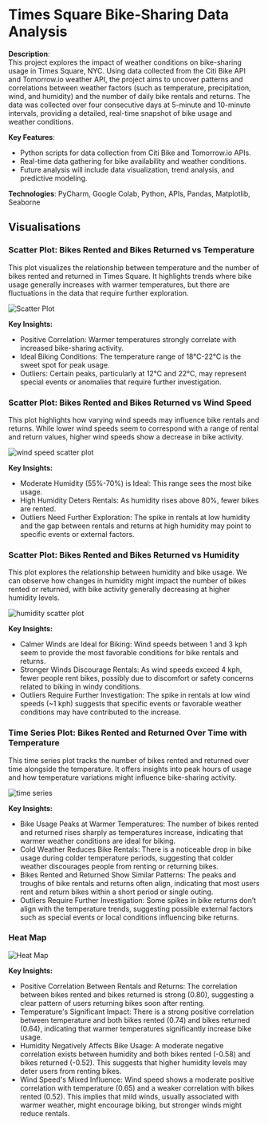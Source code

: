 # Times Square Bike-Sharing Data Analysis

**Description**:  
This project explores the impact of weather conditions on bike-sharing usage in Times Square, NYC. Using data collected from the Citi Bike API and Tomorrow.io weather API, the project aims to uncover patterns and correlations between weather factors (such as temperature, precipitation, wind, and humidity) and the number of daily bike rentals and returns. The data was collected over four consecutive days at 5-minute and 10-minute intervals, providing a detailed, real-time snapshot of bike usage and weather conditions.

**Key Features**:
- Python scripts for data collection from Citi Bike and Tomorrow.io APIs.
- Real-time data gathering for bike availability and weather conditions.
- Future analysis will include data visualization, trend analysis, and predictive modeling.

**Technologies**: PyCharm, Google Colab, Python, APIs, Pandas, Matplotlib, Seaborne

## Visualisations

### Scatter Plot: Bikes Rented and Bikes Returned vs Temperature

This plot visualizes the relationship between temperature and the number of bikes rented and returned in Times Square. It highlights trends where bike usage generally increases with warmer temperatures, but there are fluctuations in the data that require further exploration.

![Scatter Plot](https://github.com/user-attachments/assets/60ef6330-7406-4ac6-a7f6-13feb22aec7f)

**Key Insights:**
- Positive Correlation: Warmer temperatures strongly correlate with increased bike-sharing activity.
- Ideal Biking Conditions: The temperature range of 18°C-22°C is the sweet spot for peak usage.
- Outliers: Certain peaks, particularly at 12°C and 22°C, may represent special events or anomalies that require further investigation.

### Scatter Plot: Bikes Rented and Bikes Returned vs Wind Speed

This plot highlights how varying wind speeds may influence bike rentals and returns. While lower wind speeds seem to correspond with a range of rental and return values, higher wind speeds show a decrease in bike activity.

![wind speed scatter plot](https://github.com/user-attachments/assets/9c8b698b-8a51-49ab-b72f-ad754c93e27b)

**Key Insights:**
- Moderate Humidity (55%-70%) is Ideal: This range sees the most bike usage.
- High Humidity Deters Rentals: As humidity rises above 80%, fewer bikes are rented.
- Outliers Need Further Exploration: The spike in rentals at low humidity and the gap between rentals and returns at high humidity may point to specific events or external factors.


### Scatter Plot: Bikes Rented and Bikes Returned vs Humidity

This plot explores the relationship between humidity and bike usage. We can observe how changes in humidity might impact the number of bikes rented or returned, with bike activity generally decreasing at higher humidity levels.

![humidity scatter plot](https://github.com/user-attachments/assets/3a9b5c0e-4f8d-48a4-9d16-967ebc782a93)

**Key Insights:**
- Calmer Winds are Ideal for Biking: Wind speeds between 1 and 3 kph seem to provide the most favorable conditions for bike rentals and returns.
- Stronger Winds Discourage Rentals: As wind speeds exceed 4 kph, fewer people rent bikes, possibly due to discomfort or safety concerns related to biking in windy conditions.
- Outliers Require Further Investigation: The spike in rentals at low wind speeds (~1 kph) suggests that specific events or favorable weather conditions may have contributed to the increase.

### Time Series Plot: Bikes Rented and Returned Over Time with Temperature

This time series plot tracks the number of bikes rented and returned over time alongside the temperature. It offers insights into peak hours of usage and how temperature variations might influence bike-sharing activity.

![time series](https://github.com/user-attachments/assets/4cc5b430-5a43-4d76-bccd-68e71f36bd3a)

**Key Insights:**
- Bike Usage Peaks at Warmer Temperatures: The number of bikes rented and returned rises sharply as temperatures increase, indicating that warmer weather conditions are ideal for biking.
- Cold Weather Reduces Bike Rentals: There is a noticeable drop in bike usage during colder temperature periods, suggesting that colder weather discourages people from renting or returning bikes.
- Bikes Rented and Returned Show Similar Patterns: The peaks and troughs of bike rentals and returns often align, indicating that most users rent and return bikes within a short period or single outing.
- Outliers Require Further Investigation: Some spikes in bike returns don’t align with the temperature trends, suggesting possible external factors such as special events or local conditions influencing bike returns.

### Heat Map

![Heat Map](https://github.com/user-attachments/assets/57d477a2-b12a-4343-889d-8f6117c39472)

**Key Insights:**
- Positive Correlation Between Rentals and Returns: The correlation between bikes rented and bikes returned is strong (0.80), suggesting a clear pattern of users returning bikes soon after renting.
- Temperature's Significant Impact: There is a strong positive correlation between temperature and both bikes rented (0.74) and bikes returned (0.64), indicating that warmer temperatures significantly increase bike usage.
- Humidity Negatively Affects Bike Usage: A moderate negative correlation exists between humidity and both bikes rented (-0.58) and bikes returned (-0.52). This suggests that higher humidity levels may deter users from renting bikes.
- Wind Speed's Mixed Influence: Wind speed shows a moderate positive correlation with temperature (0.65) and a weaker correlation with bikes rented (0.52). This implies that mild winds, usually associated with warmer weather, might encourage biking, but stronger winds might reduce rentals.

